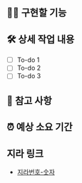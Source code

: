 ## 🧑‍💻 구현할 기능

## 🛠 상세 작업 내용

- [ ] To-do 1
- [ ] To-do 2
- [ ] To-do 3

## 📄 참고 사항

## ⏰ 예상 소요 기간


## 지라 링크
- [지라번호-숫자](지라주소)